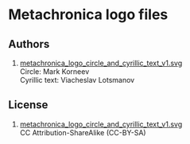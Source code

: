 Metachronica logo files
=======================

Authors
-------

1. [metachronica_logo_circle_and_cyrillic_text_v1.svg](./metachronica_logo_circle_and_cyrillic_text_v1.svg)<br>
   Circle: Mark Korneev<br>
   Cyrillic text: Viacheslav Lotsmanov

License
-------

1. [metachronica_logo_circle_and_cyrillic_text_v1.svg](./metachronica_logo_circle_and_cyrillic_text_v1.svg)<br>
   CC Attribution-ShareAlike (CC-BY-SA)
